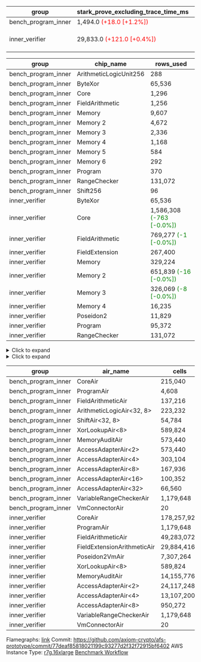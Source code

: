 | group | stark_prove_excluding_trace_time_ms | total_cells | total_cells_used | trace_gen_time_ms | verify_program_compile_ms |
| --- | --- | --- | --- | --- | --- |
| bench_program_inner | 1,494.0 <span style="color: red">(+18.0 [+1.2%])</span> | 4,189,204 | 697,883 | 40.0 |  |
| inner_verifier | 29,833.0 <span style="color: red">(+121.0 [+0.4%])</span> | 320,012,308 | 161,097,886 <span style="color: green">(-49,906 [-0.0%])</span> | 14,589.0 <span style="color: green">(-158.0 [-1.1%])</span> | 387.0 <span style="color: red">(+2.0 [+0.5%])</span> |

| group | chip_name | rows_used |
| --- | --- | --- |
| bench_program_inner | ArithmeticLogicUnit256 | 288 |
| bench_program_inner | ByteXor | 65,536 |
| bench_program_inner | Core | 1,296 |
| bench_program_inner | FieldArithmetic | 1,256 |
| bench_program_inner | Memory | 9,607 |
| bench_program_inner | Memory 2 | 4,672 |
| bench_program_inner | Memory 3 | 2,336 |
| bench_program_inner | Memory 4 | 1,168 |
| bench_program_inner | Memory 5 | 584 |
| bench_program_inner | Memory 6 | 292 |
| bench_program_inner | Program | 370 |
| bench_program_inner | RangeChecker | 131,072 |
| bench_program_inner | Shift256 | 96 |
| inner_verifier | ByteXor | 65,536 |
| inner_verifier | Core | 1,586,308 <span style="color: green">(-763 [-0.0%])</span> |
| inner_verifier | FieldArithmetic | 769,277 <span style="color: green">(-1 [-0.0%])</span> |
| inner_verifier | FieldExtension | 267,400 |
| inner_verifier | Memory | 329,224 |
| inner_verifier | Memory 2 | 651,839 <span style="color: green">(-16 [-0.0%])</span> |
| inner_verifier | Memory 3 | 326,069 <span style="color: green">(-8 [-0.0%])</span> |
| inner_verifier | Memory 4 | 16,235 |
| inner_verifier | Poseidon2 | 11,829 |
| inner_verifier | Program | 95,372 |
| inner_verifier | RangeChecker | 131,072 |

<details>
<summary>Click to expand</summary>

| group | dsl_ir | opcode | frequency |
| --- | --- | --- | --- |
| bench_program_inner |  | JAL | 1 |
| bench_program_inner |  | STOREW | 2 |
| bench_program_inner | Add256 | ADD256 | 64 |
| bench_program_inner | AddVI | FADD | 448 |
| bench_program_inner | Alloc | FADD | 388 |
| bench_program_inner | Alloc | FMUL | 388 |
| bench_program_inner | Alloc | LOADW | 388 |
| bench_program_inner | And256 | AND256 | 32 |
| bench_program_inner | EqualTo256 | EQ256 | 32 |
| bench_program_inner | For | BNE | 33 |
| bench_program_inner | For | FADD | 32 |
| bench_program_inner | For | JAL | 1 |
| bench_program_inner | For | STOREW | 1 |
| bench_program_inner | Halt | TERMINATE | 1 |
| bench_program_inner | IfEqI | BNE | 128 |
| bench_program_inner | ImmV | STOREW | 517 |
| bench_program_inner | LessThanI256 | SLT256 | 32 |
| bench_program_inner | LessThanU256 | SLTU256 | 32 |
| bench_program_inner | LoadV | LOADW | 96 |
| bench_program_inner | Or256 | OR256 | 32 |
| bench_program_inner | ShiftLeft256 | SLL256 | 32 |
| bench_program_inner | ShiftRightArith256 | SRA256 | 32 |
| bench_program_inner | ShiftRightLogic256 | SRL256 | 32 |
| bench_program_inner | StoreV | STOREW | 128 |
| bench_program_inner | Sub256 | SUB256 | 32 |
| bench_program_inner | Xor256 | XOR256 | 32 |
| inner_verifier |  | JAL | 1 |
| inner_verifier |  | STOREW | 2 |
| inner_verifier | AddE | FE4ADD | 68,793 |
| inner_verifier | AddEFFI | LOADW | 131 |
| inner_verifier | AddEFFI | STOREW | 393 |
| inner_verifier | AddEFI | FADD | 152 |
| inner_verifier | AddEI | FADD | 26,332 |
| inner_verifier | AddFI | FADD | 19,960 <span style="color: green">(-1 [-0.0%])</span> |
| inner_verifier | AddV | FADD | 6,308 |
| inner_verifier | AddVI | FADD | 145,244 |
| inner_verifier | Alloc | FADD | 24,624 |
| inner_verifier | Alloc | FMUL | 14,888 |
| inner_verifier | Alloc | LOADW | 24,624 |
| inner_verifier | AssertEqE | BNE | 140 |
| inner_verifier | AssertEqEI | BNE | 4 |
| inner_verifier | AssertEqF | BNE | 4,054 |
| inner_verifier | AssertEqV | BNE | 1,143 |
| inner_verifier | AssertEqVI | BNE | 214 |
| inner_verifier | CycleTrackerEnd | CT_END | 37,408 |
| inner_verifier | CycleTrackerStart | CT_START | 37,408 |
| inner_verifier | DivE | BBE4DIV | 59,185 |
| inner_verifier | DivEIN | BBE4DIV | 36 |
| inner_verifier | DivEIN | STOREW | 144 |
| inner_verifier | DivFIN | FDIV | 86 |
| inner_verifier | For | BNE | 261,801 |
| inner_verifier | For | FADD | 242,000 |
| inner_verifier | For | JAL | 19,801 |
| inner_verifier | For | LOADW | 1,092 |
| inner_verifier | For | STOREW | 18,709 |
| inner_verifier | Halt | TERMINATE | 1 |
| inner_verifier | HintBitsF | HINT_BITS | 22 |
| inner_verifier | HintInputVec | HINT_INPUT | 9,736 |
| inner_verifier | IfEq | BNE | 7,860 |
| inner_verifier | IfEqI | BNE | 61,056 |
| inner_verifier | IfEqI | JAL | 12,807 <span style="color: green">(-763 [-5.6%])</span> |
| inner_verifier | IfNe | BEQ | 6,956 |
| inner_verifier | IfNe | JAL | 20 |
| inner_verifier | IfNeI | BEQ | 1,072 |
| inner_verifier | ImmE | STOREW | 7,172 |
| inner_verifier | ImmF | STOREW | 16,921 |
| inner_verifier | ImmV | STOREW | 13,762 |
| inner_verifier | LoadE | LOADW | 15,600 |
| inner_verifier | LoadE | LOADW2 | 259,392 |
| inner_verifier | LoadF | LOADW | 15,002 |
| inner_verifier | LoadF | LOADW2 | 96,023 |
| inner_verifier | LoadV | LOADW | 12,674 |
| inner_verifier | LoadV | LOADW2 | 75,005 |
| inner_verifier | MulE | BBE4MUL | 133,772 |
| inner_verifier | MulEF | FMUL | 1,716 |
| inner_verifier | MulEFI | FMUL | 544 |
| inner_verifier | MulEI | BBE4MUL | 1,632 |
| inner_verifier | MulEI | STOREW | 6,528 |
| inner_verifier | MulF | FMUL | 36,977 |
| inner_verifier | MulFI | FMUL | 14 |
| inner_verifier | MulV | FMUL | 682 |
| inner_verifier | MulVI | FMUL | 8,504 |
| inner_verifier | NegE | FMUL | 136 |
| inner_verifier | Poseidon2CompressBabyBear | COMP_POS2 | 7,413 |
| inner_verifier | Poseidon2PermuteBabyBear | PERM_POS2 | 4,416 |
| inner_verifier | StoreE | STOREW | 11,260 |
| inner_verifier | StoreE | STOREW2 | 12,500 |
| inner_verifier | StoreF | STOREW | 14,676 |
| inner_verifier | StoreF | STOREW2 | 33,856 |
| inner_verifier | StoreHintWord | FADD | 99,292 |
| inner_verifier | StoreHintWord | SHINTW | 109,710 |
| inner_verifier | StoreV | STOREW | 1,935 |
| inner_verifier | StoreV | STOREW2 | 24,809 |
| inner_verifier | SubE | FE4SUB | 3,982 |
| inner_verifier | SubEF | FSUB | 117,628 |
| inner_verifier | SubEF | LOADW | 352,884 |
| inner_verifier | SubEFI | FADD | 592 |
| inner_verifier | SubEI | FADD | 288 |
| inner_verifier | SubV | FSUB | 21,672 |
| inner_verifier | SubVI | FSUB | 1,281 |
| inner_verifier | SubVIN | FSUB | 357 |

</details>

<details>
<summary>Click to expand</summary>

| group | air_name | dsl_ir | opcode | cells_used |
| --- | --- | --- | --- | --- |
| bench_program_inner | Audit |  | JAL | 19 |
| bench_program_inner | CoreAir |  | JAL | 61 |
| bench_program_inner | Audit |  | STOREW | 38 |
| bench_program_inner | CoreAir |  | STOREW | 122 |
| bench_program_inner | AccessAdapter<16> | Add256 | ADD256 | 3,300 |
| bench_program_inner | AccessAdapter<2> | Add256 | ADD256 | 11,616 |
| bench_program_inner | AccessAdapter<32> | Add256 | ADD256 | 2,706 |
| bench_program_inner | AccessAdapter<4> | Add256 | ADD256 | 6,864 |
| bench_program_inner | AccessAdapter<8> | Add256 | ADD256 | 4,488 |
| bench_program_inner | ArithmeticLogicAir<32, 8> | Add256 | ADD256 | 11,008 |
| bench_program_inner | Audit | Add256 | ADD256 | 38,912 |
| bench_program_inner | Audit | AddVI | FADD | 38 |
| bench_program_inner | FieldArithmeticAir | AddVI | FADD | 13,888 |
| bench_program_inner | FieldArithmeticAir | Alloc | FADD | 12,028 |
| bench_program_inner | FieldArithmeticAir | Alloc | FMUL | 12,028 |
| bench_program_inner | Audit | Alloc | LOADW | 285 |
| bench_program_inner | CoreAir | Alloc | LOADW | 23,668 |
| bench_program_inner | AccessAdapter<16> | And256 | AND256 | 1,600 |
| bench_program_inner | AccessAdapter<2> | And256 | AND256 | 5,632 |
| bench_program_inner | AccessAdapter<32> | And256 | AND256 | 1,312 |
| bench_program_inner | AccessAdapter<4> | And256 | AND256 | 3,328 |
| bench_program_inner | AccessAdapter<8> | And256 | AND256 | 2,176 |
| bench_program_inner | ArithmeticLogicAir<32, 8> | And256 | AND256 | 5,504 |
| bench_program_inner | Audit | And256 | AND256 | 19,456 |
| bench_program_inner | ArithmeticLogicAir<32, 8> | EqualTo256 | EQ256 | 5,504 |
| bench_program_inner | Audit | EqualTo256 | EQ256 | 608 |
| bench_program_inner | CoreAir | For | BNE | 2,013 |
| bench_program_inner | FieldArithmeticAir | For | FADD | 992 |
| bench_program_inner | CoreAir | For | JAL | 61 |
| bench_program_inner | Audit | For | STOREW | 19 |
| bench_program_inner | CoreAir | For | STOREW | 61 |
| bench_program_inner | CoreAir | Halt | TERMINATE | 61 |
| bench_program_inner | CoreAir | IfEqI | BNE | 7,808 |
| bench_program_inner | Audit | ImmV | STOREW | 2,717 |
| bench_program_inner | CoreAir | ImmV | STOREW | 31,537 |
| bench_program_inner | ArithmeticLogicAir<32, 8> | LessThanI256 | SLT256 | 5,504 |
| bench_program_inner | Audit | LessThanI256 | SLT256 | 608 |
| bench_program_inner | ArithmeticLogicAir<32, 8> | LessThanU256 | SLTU256 | 5,504 |
| bench_program_inner | Audit | LessThanU256 | SLTU256 | 608 |
| bench_program_inner | Audit | LoadV | LOADW | 57 |
| bench_program_inner | CoreAir | LoadV | LOADW | 5,856 |
| bench_program_inner | AccessAdapter<16> | Or256 | OR256 | 1,600 |
| bench_program_inner | AccessAdapter<2> | Or256 | OR256 | 5,632 |
| bench_program_inner | AccessAdapter<32> | Or256 | OR256 | 1,312 |
| bench_program_inner | AccessAdapter<4> | Or256 | OR256 | 3,328 |
| bench_program_inner | AccessAdapter<8> | Or256 | OR256 | 2,176 |
| bench_program_inner | ArithmeticLogicAir<32, 8> | Or256 | OR256 | 5,504 |
| bench_program_inner | Audit | Or256 | OR256 | 19,456 |
| bench_program_inner | AccessAdapter<16> | ShiftLeft256 | SLL256 | 1,600 |
| bench_program_inner | AccessAdapter<2> | ShiftLeft256 | SLL256 | 5,632 |
| bench_program_inner | AccessAdapter<32> | ShiftLeft256 | SLL256 | 1,312 |
| bench_program_inner | AccessAdapter<4> | ShiftLeft256 | SLL256 | 3,328 |
| bench_program_inner | AccessAdapter<8> | ShiftLeft256 | SLL256 | 2,176 |
| bench_program_inner | Audit | ShiftLeft256 | SLL256 | 19,456 |
| bench_program_inner | ShiftAir<32, 8> | ShiftLeft256 | SLL256 | 7,552 |
| bench_program_inner | AccessAdapter<16> | ShiftRightArith256 | SRA256 | 1,600 |
| bench_program_inner | AccessAdapter<2> | ShiftRightArith256 | SRA256 | 5,632 |
| bench_program_inner | AccessAdapter<32> | ShiftRightArith256 | SRA256 | 1,312 |
| bench_program_inner | AccessAdapter<4> | ShiftRightArith256 | SRA256 | 3,328 |
| bench_program_inner | AccessAdapter<8> | ShiftRightArith256 | SRA256 | 2,176 |
| bench_program_inner | Audit | ShiftRightArith256 | SRA256 | 19,456 |
| bench_program_inner | ShiftAir<32, 8> | ShiftRightArith256 | SRA256 | 7,552 |
| bench_program_inner | AccessAdapter<16> | ShiftRightLogic256 | SRL256 | 1,650 |
| bench_program_inner | AccessAdapter<2> | ShiftRightLogic256 | SRL256 | 5,808 |
| bench_program_inner | AccessAdapter<32> | ShiftRightLogic256 | SRL256 | 1,353 |
| bench_program_inner | AccessAdapter<4> | ShiftRightLogic256 | SRL256 | 3,432 |
| bench_program_inner | AccessAdapter<8> | ShiftRightLogic256 | SRL256 | 2,244 |
| bench_program_inner | Audit | ShiftRightLogic256 | SRL256 | 19,456 |
| bench_program_inner | ShiftAir<32, 8> | ShiftRightLogic256 | SRL256 | 7,552 |
| bench_program_inner | Audit | StoreV | STOREW | 2,432 |
| bench_program_inner | CoreAir | StoreV | STOREW | 7,808 |
| bench_program_inner | AccessAdapter<16> | Sub256 | SUB256 | 1,650 |
| bench_program_inner | AccessAdapter<2> | Sub256 | SUB256 | 5,808 |
| bench_program_inner | AccessAdapter<32> | Sub256 | SUB256 | 1,353 |
| bench_program_inner | AccessAdapter<4> | Sub256 | SUB256 | 3,432 |
| bench_program_inner | AccessAdapter<8> | Sub256 | SUB256 | 2,244 |
| bench_program_inner | ArithmeticLogicAir<32, 8> | Sub256 | SUB256 | 5,504 |
| bench_program_inner | Audit | Sub256 | SUB256 | 19,456 |
| bench_program_inner | AccessAdapter<16> | Xor256 | XOR256 | 1,600 |
| bench_program_inner | AccessAdapter<2> | Xor256 | XOR256 | 5,632 |
| bench_program_inner | AccessAdapter<32> | Xor256 | XOR256 | 1,312 |
| bench_program_inner | AccessAdapter<4> | Xor256 | XOR256 | 3,328 |
| bench_program_inner | AccessAdapter<8> | Xor256 | XOR256 | 2,176 |
| bench_program_inner | ArithmeticLogicAir<32, 8> | Xor256 | XOR256 | 5,504 |
| bench_program_inner | Audit | Xor256 | XOR256 | 19,456 |
| inner_verifier | Audit |  | JAL | 19 |
| inner_verifier | CoreAir |  | JAL | 65 |
| inner_verifier | Audit |  | STOREW | 38 |
| inner_verifier | CoreAir |  | STOREW | 130 |
| inner_verifier | AccessAdapter<2> | AddE | FE4ADD | 277,904 |
| inner_verifier | AccessAdapter<4> | AddE | FE4ADD | 164,216 |
| inner_verifier | Audit | AddE | FE4ADD | 700,416 |
| inner_verifier | FieldExtensionArithmeticAir | AddE | FE4ADD | 2,820,513 |
| inner_verifier | AccessAdapter<2> | AddEFFI | LOADW | 704 |
| inner_verifier | AccessAdapter<4> | AddEFFI | LOADW | 832 |
| inner_verifier | Audit | AddEFFI | LOADW | 874 |
| inner_verifier | CoreAir | AddEFFI | LOADW | 8,515 |
| inner_verifier | AccessAdapter<2> | AddEFFI | STOREW | 704 |
| inner_verifier | Audit | AddEFFI | STOREW | 2,622 |
| inner_verifier | CoreAir | AddEFFI | STOREW | 25,545 |
| inner_verifier | AccessAdapter<2> | AddEFI | FADD | 330 |
| inner_verifier | AccessAdapter<4> | AddEFI | FADD | 195 |
| inner_verifier | Audit | AddEFI | FADD | 2,888 |
| inner_verifier | FieldArithmeticAir | AddEFI | FADD | 4,712 |
| inner_verifier | AccessAdapter<2> | AddEI | FADD | 140,096 <span style="color: green">(-88 [-0.1%])</span> |
| inner_verifier | AccessAdapter<4> | AddEI | FADD | 82,784 <span style="color: green">(-52 [-0.1%])</span> |
| inner_verifier | Audit | AddEI | FADD | 408,500 |
| inner_verifier | FieldArithmeticAir | AddEI | FADD | 816,292 |
| inner_verifier | Audit | AddFI | FADD | 3,097 |
| inner_verifier | FieldArithmeticAir | AddFI | FADD | 618,760 <span style="color: green">(-31 [-0.0%])</span> |
| inner_verifier | Audit | AddV | FADD | 19 |
| inner_verifier | FieldArithmeticAir | AddV | FADD | 195,548 |
| inner_verifier | Audit | AddVI | FADD | 17,233 |
| inner_verifier | FieldArithmeticAir | AddVI | FADD | 4,502,564 |
| inner_verifier | FieldArithmeticAir | Alloc | FADD | 763,344 |
| inner_verifier | AccessAdapter<2> | Alloc | FMUL | 33 |
| inner_verifier | AccessAdapter<4> | Alloc | FMUL | 39 |
| inner_verifier | FieldArithmeticAir | Alloc | FMUL | 461,528 |
| inner_verifier | Audit | Alloc | LOADW | 3,686 |
| inner_verifier | CoreAir | Alloc | LOADW | 1,600,560 |
| inner_verifier | AccessAdapter<2> | AssertEqE | BNE | 770 |
| inner_verifier | AccessAdapter<4> | AssertEqE | BNE | 455 |
| inner_verifier | CoreAir | AssertEqE | BNE | 9,100 |
| inner_verifier | AccessAdapter<2> | AssertEqEI | BNE | 22 |
| inner_verifier | AccessAdapter<4> | AssertEqEI | BNE | 13 |
| inner_verifier | CoreAir | AssertEqEI | BNE | 260 |
| inner_verifier | CoreAir | AssertEqF | BNE | 263,510 |
| inner_verifier | CoreAir | AssertEqV | BNE | 74,295 |
| inner_verifier | CoreAir | AssertEqVI | BNE | 13,910 |
| inner_verifier | CoreAir | CycleTrackerEnd | CT_END | 2,431,520 |
| inner_verifier | CoreAir | CycleTrackerStart | CT_START | 2,431,520 |
| inner_verifier | AccessAdapter<2> | DivE | BBE4DIV | 2,588,740 |
| inner_verifier | AccessAdapter<4> | DivE | BBE4DIV | 1,529,710 |
| inner_verifier | Audit | DivE | BBE4DIV | 1,976 |
| inner_verifier | FieldExtensionArithmeticAir | DivE | BBE4DIV | 2,426,585 |
| inner_verifier | AccessAdapter<2> | DivEIN | BBE4DIV | 2,046 |
| inner_verifier | AccessAdapter<4> | DivEIN | BBE4DIV | 1,209 |
| inner_verifier | Audit | DivEIN | BBE4DIV | 2,660 |
| inner_verifier | FieldExtensionArithmeticAir | DivEIN | BBE4DIV | 1,476 |
| inner_verifier | AccessAdapter<2> | DivEIN | STOREW | 517 |
| inner_verifier | AccessAdapter<4> | DivEIN | STOREW | 143 |
| inner_verifier | CoreAir | DivEIN | STOREW | 9,360 |
| inner_verifier | Audit | DivFIN | FDIV | 1,577 |
| inner_verifier | FieldArithmeticAir | DivFIN | FDIV | 2,666 |
| inner_verifier | CoreAir | For | BNE | 17,017,065 |
| inner_verifier | FieldArithmeticAir | For | FADD | 7,502,000 |
| inner_verifier | AccessAdapter<2> | For | JAL | 462 |
| inner_verifier | AccessAdapter<4> | For | JAL | 546 |
| inner_verifier | CoreAir | For | JAL | 1,287,065 |
| inner_verifier | Audit | For | LOADW | 399 |
| inner_verifier | CoreAir | For | LOADW | 70,980 |
| inner_verifier | Audit | For | STOREW | 2,660 |
| inner_verifier | CoreAir | For | STOREW | 1,216,085 |
| inner_verifier | CoreAir | Halt | TERMINATE | 65 |
| inner_verifier | CoreAir | HintBitsF | HINT_BITS | 1,430 |
| inner_verifier | CoreAir | HintInputVec | HINT_INPUT | 632,840 |
| inner_verifier | CoreAir | IfEq | BNE | 510,900 |
| inner_verifier | CoreAir | IfEqI | BNE | 3,968,640 |
| inner_verifier | CoreAir | IfEqI | JAL | 832,455 <span style="color: green">(-49,595 [-5.6%])</span> |
| inner_verifier | CoreAir | IfNe | BEQ | 452,140 |
| inner_verifier | CoreAir | IfNe | JAL | 1,300 |
| inner_verifier | CoreAir | IfNeI | BEQ | 69,680 |
| inner_verifier | AccessAdapter<2> | ImmE | STOREW | 462 |
| inner_verifier | AccessAdapter<4> | ImmE | STOREW | 273 |
| inner_verifier | Audit | ImmE | STOREW | 128,212 |
| inner_verifier | CoreAir | ImmE | STOREW | 466,180 |
| inner_verifier | Audit | ImmF | STOREW | 3,952 |
| inner_verifier | CoreAir | ImmF | STOREW | 1,099,865 |
| inner_verifier | Audit | ImmV | STOREW | 18,943 |
| inner_verifier | CoreAir | ImmV | STOREW | 894,530 |
| inner_verifier | AccessAdapter<2> | LoadE | LOADW | 16,170 |
| inner_verifier | AccessAdapter<4> | LoadE | LOADW | 9,555 |
| inner_verifier | Audit | LoadE | LOADW | 213,408 |
| inner_verifier | CoreAir | LoadE | LOADW | 1,014,000 |
| inner_verifier | AccessAdapter<2> | LoadE | LOADW2 | 24,090 |
| inner_verifier | AccessAdapter<4> | LoadE | LOADW2 | 14,235 |
| inner_verifier | CoreAir | LoadE | LOADW2 | 16,860,480 |
| inner_verifier | AccessAdapter<2> | LoadF | LOADW | 22,176 |
| inner_verifier | AccessAdapter<4> | LoadF | LOADW | 13,104 |
| inner_verifier | AccessAdapter<8> | LoadF | LOADW | 8,568 |
| inner_verifier | Audit | LoadF | LOADW | 73,834 |
| inner_verifier | CoreAir | LoadF | LOADW | 975,130 |
| inner_verifier | AccessAdapter<2> | LoadF | LOADW2 | 605 |
| inner_verifier | AccessAdapter<4> | LoadF | LOADW2 | 364 |
| inner_verifier | AccessAdapter<8> | LoadF | LOADW2 | 391 |
| inner_verifier | Audit | LoadF | LOADW2 | 1,919 |
| inner_verifier | CoreAir | LoadF | LOADW2 | 6,241,495 |
| inner_verifier | Audit | LoadV | LOADW | 30,590 |
| inner_verifier | CoreAir | LoadV | LOADW | 823,810 |
| inner_verifier | Audit | LoadV | LOADW2 | 3,382 |
| inner_verifier | CoreAir | LoadV | LOADW2 | 4,875,325 |
| inner_verifier | AccessAdapter<2> | MulE | BBE4MUL | 476,740 <span style="color: green">(-88 [-0.0%])</span> |
| inner_verifier | AccessAdapter<4> | MulE | BBE4MUL | 281,710 <span style="color: green">(-52 [-0.0%])</span> |
| inner_verifier | Audit | MulE | BBE4MUL | 1,061,720 |
| inner_verifier | FieldExtensionArithmeticAir | MulE | BBE4MUL | 5,484,652 |
| inner_verifier | AccessAdapter<2> | MulEF | FMUL | 7,876 |
| inner_verifier | AccessAdapter<4> | MulEF | FMUL | 4,654 |
| inner_verifier | Audit | MulEF | FMUL | 5,396 |
| inner_verifier | FieldArithmeticAir | MulEF | FMUL | 53,196 |
| inner_verifier | AccessAdapter<2> | MulEFI | FMUL | 1,518 |
| inner_verifier | AccessAdapter<4> | MulEFI | FMUL | 897 |
| inner_verifier | Audit | MulEFI | FMUL | 10,336 |
| inner_verifier | FieldArithmeticAir | MulEFI | FMUL | 16,864 |
| inner_verifier | AccessAdapter<2> | MulEI | BBE4MUL | 103,730 |
| inner_verifier | AccessAdapter<4> | MulEI | BBE4MUL | 61,295 |
| inner_verifier | Audit | MulEI | BBE4MUL | 119,168 |
| inner_verifier | FieldExtensionArithmeticAir | MulEI | BBE4MUL | 66,912 |
| inner_verifier | AccessAdapter<2> | MulEI | STOREW | 35,662 |
| inner_verifier | AccessAdapter<4> | MulEI | STOREW | 20,943 |
| inner_verifier | Audit | MulEI | STOREW | 57 |
| inner_verifier | CoreAir | MulEI | STOREW | 424,320 |
| inner_verifier | Audit | MulF | FMUL | 912 |
| inner_verifier | FieldArithmeticAir | MulF | FMUL | 1,146,287 |
| inner_verifier | Audit | MulFI | FMUL | 266 |
| inner_verifier | FieldArithmeticAir | MulFI | FMUL | 434 |
| inner_verifier | Audit | MulV | FMUL | 12,901 |
| inner_verifier | FieldArithmeticAir | MulV | FMUL | 21,142 |
| inner_verifier | Audit | MulVI | FMUL | 114 |
| inner_verifier | FieldArithmeticAir | MulVI | FMUL | 263,624 |
| inner_verifier | AccessAdapter<2> | NegE | FMUL | 638 |
| inner_verifier | AccessAdapter<4> | NegE | FMUL | 377 |
| inner_verifier | Audit | NegE | FMUL | 2,584 |
| inner_verifier | FieldArithmeticAir | NegE | FMUL | 4,216 |
| inner_verifier | AccessAdapter<2> | Poseidon2CompressBabyBear | COMP_POS2 | 301,224 |
| inner_verifier | AccessAdapter<4> | Poseidon2CompressBabyBear | COMP_POS2 | 177,996 |
| inner_verifier | AccessAdapter<8> | Poseidon2CompressBabyBear | COMP_POS2 | 116,382 |
| inner_verifier | Poseidon2VmAir<BabyBear> | Poseidon2CompressBabyBear | COMP_POS2 | 3,098,634 |
| inner_verifier | AccessAdapter<2> | Poseidon2PermuteBabyBear | PERM_POS2 | 238,227 |
| inner_verifier | AccessAdapter<4> | Poseidon2PermuteBabyBear | PERM_POS2 | 141,739 |
| inner_verifier | AccessAdapter<8> | Poseidon2PermuteBabyBear | PERM_POS2 | 93,738 |
| inner_verifier | Poseidon2VmAir<BabyBear> | Poseidon2PermuteBabyBear | PERM_POS2 | 1,845,888 |
| inner_verifier | AccessAdapter<2> | StoreE | STOREW | 7,854 |
| inner_verifier | AccessAdapter<4> | StoreE | STOREW | 4,641 |
| inner_verifier | Audit | StoreE | STOREW | 213,940 |
| inner_verifier | CoreAir | StoreE | STOREW | 731,900 |
| inner_verifier | AccessAdapter<2> | StoreE | STOREW2 | 52,668 |
| inner_verifier | AccessAdapter<4> | StoreE | STOREW2 | 31,122 |
| inner_verifier | Audit | StoreE | STOREW2 | 28,424 |
| inner_verifier | CoreAir | StoreE | STOREW2 | 812,500 |
| inner_verifier | Audit | StoreF | STOREW | 278,844 |
| inner_verifier | CoreAir | StoreF | STOREW | 953,940 |
| inner_verifier | AccessAdapter<2> | StoreF | STOREW2 | 143,319 |
| inner_verifier | AccessAdapter<4> | StoreF | STOREW2 | 85,657 |
| inner_verifier | AccessAdapter<8> | StoreF | STOREW2 | 56,916 |
| inner_verifier | Audit | StoreF | STOREW2 | 55,176 |
| inner_verifier | CoreAir | StoreF | STOREW2 | 2,200,640 |
| inner_verifier | FieldArithmeticAir | StoreHintWord | FADD | 3,078,052 |
| inner_verifier | Audit | StoreHintWord | SHINTW | 2,084,490 |
| inner_verifier | CoreAir | StoreHintWord | SHINTW | 7,131,150 |
| inner_verifier | Audit | StoreV | STOREW | 36,765 |
| inner_verifier | CoreAir | StoreV | STOREW | 125,775 |
| inner_verifier | Audit | StoreV | STOREW2 | 467,096 |
| inner_verifier | CoreAir | StoreV | STOREW2 | 1,612,585 |
| inner_verifier | AccessAdapter<2> | SubE | FE4SUB | 136,246 |
| inner_verifier | AccessAdapter<4> | SubE | FE4SUB | 80,509 |
| inner_verifier | Audit | SubE | FE4SUB | 221,464 |
| inner_verifier | FieldExtensionArithmeticAir | SubE | FE4SUB | 163,262 |
| inner_verifier | AccessAdapter<2> | SubEF | FSUB | 1,293,622 |
| inner_verifier | AccessAdapter<4> | SubEF | FSUB | 1,528,826 |
| inner_verifier | Audit | SubEF | FSUB | 494 |
| inner_verifier | FieldArithmeticAir | SubEF | FSUB | 3,646,468 |
| inner_verifier | AccessAdapter<2> | SubEF | LOADW | 1,293,622 |
| inner_verifier | Audit | SubEF | LOADW | 1,482 |
| inner_verifier | CoreAir | SubEF | LOADW | 22,937,460 |
| inner_verifier | AccessAdapter<2> | SubEFI | FADD | 154 |
| inner_verifier | AccessAdapter<4> | SubEFI | FADD | 91 |
| inner_verifier | Audit | SubEFI | FADD | 11,248 |
| inner_verifier | FieldArithmeticAir | SubEFI | FADD | 18,352 |
| inner_verifier | AccessAdapter<2> | SubEI | FADD | 1,298 |
| inner_verifier | AccessAdapter<4> | SubEI | FADD | 767 |
| inner_verifier | Audit | SubEI | FADD | 5,320 |
| inner_verifier | FieldArithmeticAir | SubEI | FADD | 8,928 |
| inner_verifier | Audit | SubV | FSUB | 57 |
| inner_verifier | FieldArithmeticAir | SubV | FSUB | 671,832 |
| inner_verifier | Audit | SubVI | FSUB | 14,098 |
| inner_verifier | FieldArithmeticAir | SubVI | FSUB | 39,711 |
| inner_verifier | FieldArithmeticAir | SubVIN | FSUB | 11,067 |

</details>

| group | air_name | cells | constraints | interactions | main_cols | perm_cols | prep_cols | quotient_deg | rows |
| --- | --- | --- | --- | --- | --- | --- | --- | --- | --- |
| bench_program_inner | CoreAir | 215,040 | 114 | 19 | 61 | 44 |  | 2 | 2,048 |
| bench_program_inner | ProgramAir<BabyBear> | 4,608 | 4 | 1 | 1 | 8 | 9 | 1 | 512 |
| bench_program_inner | FieldArithmeticAir | 137,216 | 28 | 15 | 31 | 36 |  | 2 | 2,048 |
| bench_program_inner | ArithmeticLogicAir<32, 8> | 223,232 | 187 | 65 | 172 | 264 |  | 2 | 512 |
| bench_program_inner | ShiftAir<32, 8> | 54,784 | 3,193 | 93 | 236 | 192 |  | 2 | 128 |
| bench_program_inner | XorLookupAir<8> | 589,824 | 4 | 1 | 1 | 8 | 3 | 1 | 65,536 |
| bench_program_inner | MemoryAuditAir | 573,440 | 21 | 6 | 19 | 16 |  | 2 | 16,384 |
| bench_program_inner | AccessAdapterAir<2> | 573,440 | 14 | 5 | 11 | 24 |  | 2 | 16,384 |
| bench_program_inner | AccessAdapterAir<4> | 303,104 | 14 | 5 | 13 | 24 |  | 2 | 8,192 |
| bench_program_inner | AccessAdapterAir<8> | 167,936 | 14 | 5 | 17 | 24 |  | 2 | 4,096 |
| bench_program_inner | AccessAdapterAir<16> | 100,352 | 14 | 5 | 25 | 24 |  | 2 | 2,048 |
| bench_program_inner | AccessAdapterAir<32> | 66,560 | 14 | 5 | 41 | 24 |  | 2 | 1,024 |
| bench_program_inner | VariableRangeCheckerAir | 1,179,648 | 4 | 1 | 1 | 8 | 2 | 1 | 131,072 |
| bench_program_inner | VmConnectorAir | 20 | 4 | 2 | 2 | 8 | 1 | 2 | 2 |
| inner_verifier | CoreAir | 178,257,920 | 112 | 19 | 65 | 20 |  | 8 | 2,097,152 |
| inner_verifier | ProgramAir<BabyBear> | 1,179,648 | 4 | 1 | 1 | 8 | 9 | 1 | 131,072 |
| inner_verifier | FieldArithmeticAir | 49,283,072 | 23 | 15 | 31 | 16 |  | 8 | 1,048,576 |
| inner_verifier | FieldExtensionArithmeticAir | 29,884,416 | 23 | 15 | 41 | 16 |  | 8 | 524,288 |
| inner_verifier | Poseidon2VmAir<BabyBear> | 7,307,264 | 373 | 32 | 418 | 28 |  | 8 | 16,384 |
| inner_verifier | XorLookupAir<8> | 589,824 | 4 | 1 | 1 | 8 | 3 | 1 | 65,536 |
| inner_verifier | MemoryAuditAir | 14,155,776 | 19 | 6 | 19 | 8 |  | 8 | 524,288 |
| inner_verifier | AccessAdapterAir<2> | 24,117,248 | 11 | 5 | 11 | 12 |  | 4 | 1,048,576 |
| inner_verifier | AccessAdapterAir<4> | 13,107,200 | 11 | 5 | 13 | 12 |  | 4 | 524,288 |
| inner_verifier | AccessAdapterAir<8> | 950,272 | 11 | 5 | 17 | 12 |  | 4 | 32,768 |
| inner_verifier | VariableRangeCheckerAir | 1,179,648 | 4 | 1 | 1 | 8 | 2 | 1 | 131,072 |
| inner_verifier | VmConnectorAir | 20 | 4 | 2 | 2 | 8 | 1 | 2 | 2 |



Flamegraphs: [link](https://github.com/axiom-crypto/afs-prototype/actions/runs/11134191396/artifacts/2003318437)
Commit: https://github.com/axiom-crypto/afs-prototype/commit/77deaf85818021199c93277d2f32f72915bf6402
AWS Instance Type: [r7g.16xlarge](https://instances.vantage.sh/aws/ec2/r7g.16xlarge)
[Benchmark Workflow](https://github.com/axiom-crypto/afs-prototype/actions/runs/11134191396)
